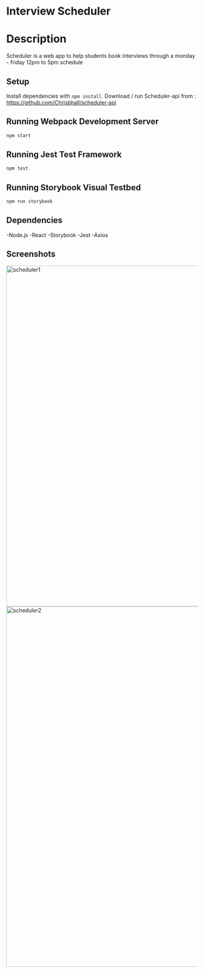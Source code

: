 # Interview Scheduler

# Description
Scheduler is a web app to help students book interviews through a monday - friday 12pm to 5pm schedule

## Setup

Install dependencies with `npm install`.
Download / run Scheduler-api from : https://github.com/Chrisbhall/scheduler-api

## Running Webpack Development Server

```sh
npm start
```

## Running Jest Test Framework

```sh
npm test
```

## Running Storybook Visual Testbed

```sh
npm run storybook
```
## Dependencies
-Node.js
-React
-Storybook
-Jest
-Axios

## Screenshots

<img width="897" alt="scheduler1" src="https://user-images.githubusercontent.com/49577455/156727556-b2dc3da8-4b2d-4562-b7e5-db15d46c6aa2.PNG">
<img width="949" alt="scheduler2" src="https://user-images.githubusercontent.com/49577455/156727558-d0d84ac8-fb08-4b24-9c2b-fb105519f5a1.PNG">

